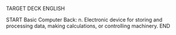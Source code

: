 TARGET DECK
ENGLISH

START
Basic
Computer
Back: n. Electronic device for storing and processing data, making calculations, or controlling machinery.
END
